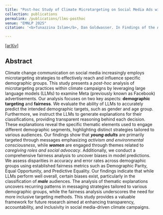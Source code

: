 ```yaml
---
title: "Post-hoc Study of Climate Microtargeting on Social Media Ads with LLMs: Thematic Insights and Fairness Evaluation"
collection: publications
permalink: /publications/llms-posthoc
venue: "EMNLP 2025"
citation: '<b>Tunazzina Islam</b>, Dan Goldwasser. In Findings of the Association for Computational Linguistics: EMNLP 2025.'

---
```

[[arXiv]](https://arxiv.org/pdf/2410.05401)

## Abstract
Climate change communication on social media increasingly employs microtargeting strategies to effectively reach and influence specific demographic groups. This study presents a *post-hoc* analysis of microtargeting practices within climate campaigns by leveraging large language models (LLMs) to examine Meta (previously known as Facebook) advertisements. Our analysis focuses on two key aspects: **demographic targeting** and **fairness**. We evaluate the ability of LLMs to accurately predict the intended demographic targets, such as gender and age group. Furthermore, we instruct the LLMs to generate explanations for their classifications, providing transparent reasoning behind each decision. These explanations reveal the specific thematic elements used to engage different demographic segments, highlighting distinct strategies tailored to various audiences. Our findings show that ***young adults*** are primarily targeted through messages emphasizing *activism and environmental consciousness*, while ***women*** are engaged through themes related to *caregiving roles and social advocacy*. Additionally, we conduct a comprehensive fairness analysis to uncover biases in model predictions. We assess disparities in accuracy and error rates across demographic groups using established fairness metrics such as Demographic Parity, Equal Opportunity, and Predictive Equality. Our findings indicate that while LLMs perform well overall, certain biases exist, particularly in the classification of ***male*** audiences. The analysis of thematic explanations uncovers recurring patterns in messaging strategies tailored to various demographic groups, while the fairness analysis underscores the need for more inclusive targeting methods. This study provides a valuable framework for future research aimed at enhancing transparency, accountability, and inclusivity in social media-driven climate campaigns.
